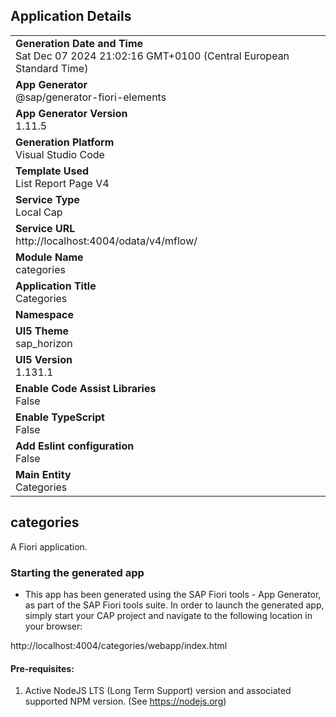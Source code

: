 ## Application Details
|               |
| ------------- |
|**Generation Date and Time**<br>Sat Dec 07 2024 21:02:16 GMT+0100 (Central European Standard Time)|
|**App Generator**<br>@sap/generator-fiori-elements|
|**App Generator Version**<br>1.11.5|
|**Generation Platform**<br>Visual Studio Code|
|**Template Used**<br>List Report Page V4|
|**Service Type**<br>Local Cap|
|**Service URL**<br>http://localhost:4004/odata/v4/mflow/
|**Module Name**<br>categories|
|**Application Title**<br>Categories|
|**Namespace**<br>|
|**UI5 Theme**<br>sap_horizon|
|**UI5 Version**<br>1.131.1|
|**Enable Code Assist Libraries**<br>False|
|**Enable TypeScript**<br>False|
|**Add Eslint configuration**<br>False|
|**Main Entity**<br>Categories|

## categories

A Fiori application.

### Starting the generated app

-   This app has been generated using the SAP Fiori tools - App Generator, as part of the SAP Fiori tools suite.  In order to launch the generated app, simply start your CAP project and navigate to the following location in your browser:

http://localhost:4004/categories/webapp/index.html

#### Pre-requisites:

1. Active NodeJS LTS (Long Term Support) version and associated supported NPM version.  (See https://nodejs.org)


